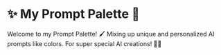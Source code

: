 # ✨ My Prompt Palette 💖
Welcome to my Prompt Palette! 🖌️ Mixing up unique and personalized AI prompts like colors. For super special AI creations! 💖🌸

